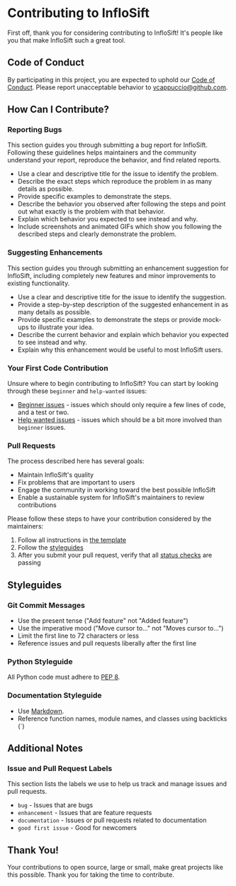 # Contributing to InfloSift

First off, thank you for considering contributing to InfloSift! It's people like you that make InfloSift such a great tool.

## Code of Conduct

By participating in this project, you are expected to uphold our [Code of Conduct](CODE_OF_CONDUCT.md). Please report unacceptable behavior to [vcappuccio@github.com](mailto:vcappuccio@github.com).

## How Can I Contribute?

### Reporting Bugs

This section guides you through submitting a bug report for InfloSift. Following these guidelines helps maintainers and the community understand your report, reproduce the behavior, and find related reports.

- Use a clear and descriptive title for the issue to identify the problem.
- Describe the exact steps which reproduce the problem in as many details as possible.
- Provide specific examples to demonstrate the steps.
- Describe the behavior you observed after following the steps and point out what exactly is the problem with that behavior.
- Explain which behavior you expected to see instead and why.
- Include screenshots and animated GIFs which show you following the described steps and clearly demonstrate the problem.

### Suggesting Enhancements

This section guides you through submitting an enhancement suggestion for InfloSift, including completely new features and minor improvements to existing functionality.

- Use a clear and descriptive title for the issue to identify the suggestion.
- Provide a step-by-step description of the suggested enhancement in as many details as possible.
- Provide specific examples to demonstrate the steps or provide mock-ups to illustrate your idea.
- Describe the current behavior and explain which behavior you expected to see instead and why.
- Explain why this enhancement would be useful to most InfloSift users.

### Your First Code Contribution

Unsure where to begin contributing to InfloSift? You can start by looking through these `beginner` and `help-wanted` issues:

- [Beginner issues](https://github.com/vcappuccio/inflosift/issues?q=is%3Aissue+is%3Aopen+label%3A%22beginner%22) - issues which should only require a few lines of code, and a test or two.
- [Help wanted issues](https://github.com/vcappuccio/inflosift/issues?q=is%3Aissue+is%3Aopen+label%3A%22help+wanted%22) - issues which should be a bit more involved than `beginner` issues.

### Pull Requests

The process described here has several goals:

- Maintain InfloSift's quality
- Fix problems that are important to users
- Engage the community in working toward the best possible InfloSift
- Enable a sustainable system for InfloSift's maintainers to review contributions

Please follow these steps to have your contribution considered by the maintainers:

1. Follow all instructions in [the template](PULL_REQUEST_TEMPLATE.md)
2. Follow the [styleguides](#styleguides)
3. After you submit your pull request, verify that all [status checks](https://help.github.com/articles/about-status-checks/) are passing

## Styleguides

### Git Commit Messages

- Use the present tense ("Add feature" not "Added feature")
- Use the imperative mood ("Move cursor to..." not "Moves cursor to...")
- Limit the first line to 72 characters or less
- Reference issues and pull requests liberally after the first line

### Python Styleguide

All Python code must adhere to [PEP 8](https://www.python.org/dev/peps/pep-0008/).

### Documentation Styleguide

- Use [Markdown](https://daringfireball.net/projects/markdown/).
- Reference function names, module names, and classes using backticks (`)

## Additional Notes

### Issue and Pull Request Labels

This section lists the labels we use to help us track and manage issues and pull requests.

* `bug` - Issues that are bugs
* `enhancement` - Issues that are feature requests
* `documentation` - Issues or pull requests related to documentation
* `good first issue` - Good for newcomers

## Thank You!

Your contributions to open source, large or small, make great projects like this possible. Thank you for taking the time to contribute.